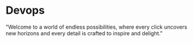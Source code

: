 # Devops
"Welcome to a world of endless possibilities, where every click uncovers new horizons and every detail is crafted to inspire and delight."

